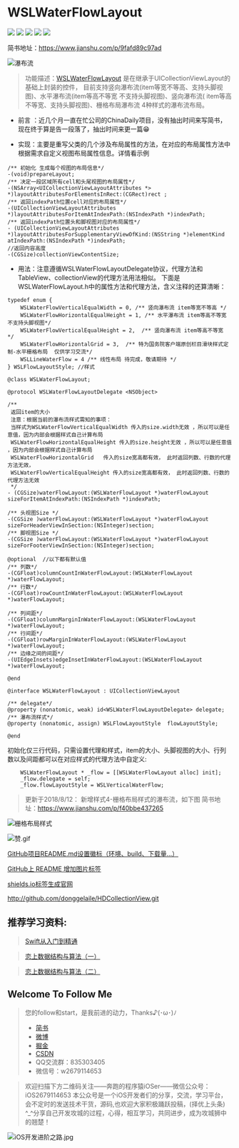 # WSLWaterFlowLayout

![](https://img.shields.io/badge/license-MIT%20-green.svg)
![](https://img.shields.io/badge/pod-v1.0.1%20-blue.svg)
![](https://img.shields.io/badge/platform-iOS-orange.svg)
![](https://img.shields.io/badge/support-iOS8%2B-brightgreen.svg)
![](https://img.shields.io/badge/build-passing-green.svg)

简书地址：https://www.jianshu.com/p/9fafd89c97ad

![瀑布流](https://upload-images.jianshu.io/upload_images/1708447-8f235c82675a23c4.gif?imageMogr2/auto-orient/strip)

>功能描述：[WSLWaterFlowLayout]() 是在继承于UICollectionViewLayout的基础上封装的控件， 目前支持竖向瀑布流(item等宽不等高、支持头脚视图)、水平瀑布流(item等高不等宽 不支持头脚视图)、竖向瀑布流( item等高不等宽、支持头脚视图)、栅格布局瀑布流 4种样式的瀑布流布局。

* 前言 ：近几个月一直在忙公司的ChinaDaily项目，没有抽出时间来写简书，现在终于算是告一段落了，抽出时间来更一篇😁

* 实现：主要是重写父类的几个涉及布局属性的方法，在对应的布局属性方法中根据需求自定义视图布局属性信息。详情看示例

```
/** 初始化 生成每个视图的布局信息*/
-(void)prepareLayout;
/** 决定一段区域所有cell和头尾视图的布局属性*/
-(NSArray<UICollectionViewLayoutAttributes *> *)layoutAttributesForElementsInRect:(CGRect)rect ;
/** 返回indexPath位置cell对应的布局属性*/
-(UICollectionViewLayoutAttributes *)layoutAttributesForItemAtIndexPath:(NSIndexPath *)indexPath;
/** 返回indexPath位置头和脚视图对应的布局属性*/
- (UICollectionViewLayoutAttributes *)layoutAttributesForSupplementaryViewOfKind:(NSString *)elementKind atIndexPath:(NSIndexPath *)indexPath;
//返回内容高度
-(CGSize)collectionViewContentSize;
```

* 用法：注意遵循WSLWaterFlowLayoutDelegate协议，代理方法和TableView、collectionView的代理方法用法相似。
下面是WSLWaterFlowLayout.h中的属性方法和代理方法，含义注释的还算清晰：
```
typedef enum {
    WSLWaterFlowVerticalEqualWidth = 0, /** 竖向瀑布流 item等宽不等高 */
    WSLWaterFlowHorizontalEqualHeight = 1, /** 水平瀑布流 item等高不等宽 不支持头脚视图*/
    WSLWaterFlowVerticalEqualHeight = 2,  /** 竖向瀑布流 item等高不等宽 */
    WSLWaterFlowHorizontalGrid = 3,  /** 特为国务院客户端原创栏目滑块样式定制-水平栅格布局  仅供学习交流*/
    WSLLineWaterFlow = 4 /** 线性布局 待完成，敬请期待 */
} WSLFlowLayoutStyle; //样式

@class WSLWaterFlowLayout;

@protocol WSLWaterFlowLayoutDelegate <NSObject>

/**
 返回item的大小
 注意：根据当前的瀑布流样式需知的事项：
 当样式为WSLWaterFlowVerticalEqualWidth 传入的size.width无效 ，所以可以是任意值，因为内部会根据样式自己计算布局
 WSLWaterFlowHorizontalEqualHeight 传入的size.height无效 ，所以可以是任意值 ，因为内部会根据样式自己计算布局
 WSLWaterFlowHorizontalGrid   传入的size宽高都有效， 此时返回列数、行数的代理方法无效，
 WSLWaterFlowVerticalEqualHeight 传入的size宽高都有效， 此时返回列数、行数的代理方法无效
 */
- (CGSize)waterFlowLayout:(WSLWaterFlowLayout *)waterFlowLayout sizeForItemAtIndexPath:(NSIndexPath *)indexPath;

/** 头视图Size */
-(CGSize )waterFlowLayout:(WSLWaterFlowLayout *)waterFlowLayout sizeForHeaderViewInSection:(NSInteger)section;
/** 脚视图Size */
-(CGSize )waterFlowLayout:(WSLWaterFlowLayout *)waterFlowLayout sizeForFooterViewInSection:(NSInteger)section;

@optional  //以下都有默认值
/** 列数*/
-(CGFloat)columnCountInWaterFlowLayout:(WSLWaterFlowLayout *)waterFlowLayout;
/** 行数*/
-(CGFloat)rowCountInWaterFlowLayout:(WSLWaterFlowLayout *)waterFlowLayout;

/** 列间距*/
-(CGFloat)columnMarginInWaterFlowLayout:(WSLWaterFlowLayout *)waterFlowLayout;
/** 行间距*/
-(CGFloat)rowMarginInWaterFlowLayout:(WSLWaterFlowLayout *)waterFlowLayout;
/** 边缘之间的间距*/
-(UIEdgeInsets)edgeInsetInWaterFlowLayout:(WSLWaterFlowLayout *)waterFlowLayout;

@end

@interface WSLWaterFlowLayout : UICollectionViewLayout

/** delegate*/
@property (nonatomic, weak) id<WSLWaterFlowLayoutDelegate> delegate;
/** 瀑布流样式*/
@property (nonatomic, assign) WSLFlowLayoutStyle  flowLayoutStyle;

@end
```
 初始化仅三行代码，只需设置代理和样式，item的大小、头脚视图的大小、行列数以及间距都可以在对应样式的代理方法中自定义:
```
    WSLWaterFlowLayout * _flow = [[WSLWaterFlowLayout alloc] init];
    _flow.delegate = self;
    _flow.flowLayoutStyle = WSLVerticalWaterFlow;
```
>更新于2018/8/12：   新增样式4-栅格布局样式的瀑布流，如下图
简书地址：https://www.jianshu.com/p/f40bbe437265



![栅格布局样式](https://upload-images.jianshu.io/upload_images/1708447-baecc8e82b7c2eae.gif?imageMogr2/auto-orient/strip)

![赞.gif](http://upload-images.jianshu.io/upload_images/1708447-ce06388c244874ce.gif?imageMogr2/auto-orient/strip%7CimageView2/2/w/1240)

[GitHub项目README.md设置徽标（环境、build、下载量...）](https://blog.csdn.net/chenbetter1996/article/details/85099176)

[GitHub上 README 增加图片标签](https://blog.csdn.net/yangbodong22011/article/details/51791085)

[shields.io标签生成官网](https://shields.io/category/build)

http://github.com/donggelaile/HDCollectionView.git


## 推荐学习资料:

> [Swift从入门到精通](https://ke.qq.com/course/392094?saleToken=1693443&from=pclink)

> [恋上数据结构与算法（一）](https://ke.qq.com/course/385223?saleToken=1887678&from=pclink)

> [恋上数据结构与算法（二）](https://ke.qq.com/course/421398?saleToken=1887679&from=pclink)

## Welcome To Follow Me

>  您的follow和start，是我前进的动力，Thanks♪(･ω･)ﾉ
> * [简书](https://www.jianshu.com/u/e15d1f644bea)
> * [微博](https://weibo.com/5732733120/profile?rightmod=1&wvr=6&mod=personinfo&is_all=1)
> * [掘金](https://juejin.im/user/5c00d97b6fb9a049fb436288)
> * [CSDN](https://blog.csdn.net/wsl2ls)
> * QQ交流群：835303405
> * 微信号：w2679114653

> 欢迎扫描下方二维码关注——奔跑的程序猿iOSer——微信公众号：iOS2679114653 本公众号是一个iOS开发者们的分享，交流，学习平台，会不定时的发送技术干货，源码,也欢迎大家积极踊跃投稿，(择优上头条) ^_^分享自己开发攻城的过程，心得，相互学习，共同进步，成为攻城狮中的翘楚！

![iOS开发进阶之路.jpg](http://upload-images.jianshu.io/upload_images/1708447-c2471528cadd7c86.jpg?imageMogr2/auto-orient/strip%7CimageView2/2/w/1240)
